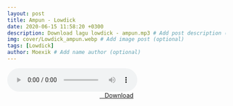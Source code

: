 ```yaml
---
layout: post
title: Ampun - Lowdick
date: 2020-06-15 11:58:20 +0300
description: Download lagu lowdick - ampun.mp3 # Add post description (optional)
img: cover/Lowdick_ampun.webp # Add image post (optional)
tags: [Lowdick]
author: Moexik # Add name author (optional)
---
```


<audio class='js-player' style="--plyr-color-main: #212121;" controls>
<source src="https://drive.google.com/uc?authuser=0&id=1da8EGrOQIyhzuU4Ow_BGnx_trsmRFzRH&export=download" type="audio/mp3">
</audio><br />

<center>
<a href="/dl/ampun-lowdick/" ><i class="fa fa-caret-down" aria-hidden="true"></i>&nbsp; &nbsp;Download</a>
</center><br />
